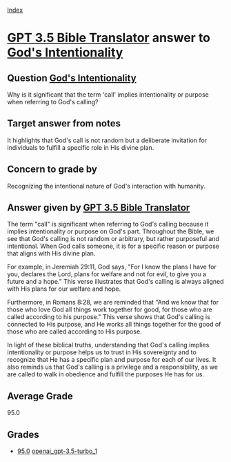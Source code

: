 
[Index](../../../index.md)
# [GPT 3.5 Bible Translator](../../answering_models/GPT_3.5_Bible_Translator.md) answer to [God's Intentionality](../../questions/God's_Intentionality.md)

## Question [God's Intentionality](../../questions/God's_Intentionality.md)
Why is it significant that the term 'call' implies intentionality or purpose when referring to God's calling?

## Target answer from notes
It highlights that God's call is not random but a deliberate invitation for individuals to fulfill a specific role in His divine plan.

## Concern to grade by
Recognizing the intentional nature of God's interaction with humanity.

## Answer given by [GPT 3.5 Bible Translator](../../answering_models/GPT_3.5_Bible_Translator.md)
The term "call" is significant when referring to God's calling because it implies intentionality or purpose on God's part. Throughout the Bible, we see that God's calling is not random or arbitrary, but rather purposeful and intentional. When God calls someone, it is for a specific reason or purpose that aligns with His divine plan.

For example, in Jeremiah 29:11, God says, "For I know the plans I have for you, declares the Lord, plans for welfare and not for evil, to give you a future and a hope." This verse illustrates that God's calling is always aligned with His plans for our welfare and hope.

Furthermore, in Romans 8:28, we are reminded that "And we know that for those who love God all things work together for good, for those who are called according to his purpose." This verse shows that God's calling is connected to His purpose, and He works all things together for the good of those who are called according to His purpose.

In light of these biblical truths, understanding that God's calling implies intentionality or purpose helps us to trust in His sovereignty and to recognize that He has a specific plan and purpose for each of our lives. It also reminds us that God's calling is a privilege and a responsibility, as we are called to walk in obedience and fulfill the purposes He has for us.

## Average Grade
95.0

## Grades
 * [95.0](./God's_Intentionality_grades/openai_gpt-3.5-turbo_1.md) [openai_gpt-3.5-turbo_1](../../answering_models/openai_gpt-3.5-turbo_1.md)
